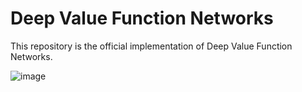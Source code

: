 # Deep Value Function Networks

This repository is the official implementation of Deep Value Function Networks. 

![image](https://user-images.githubusercontent.com/105804347/169288829-208395ff-f63c-44dc-a3d7-64de48069f94.png)
